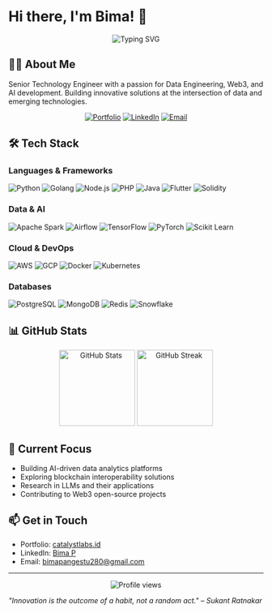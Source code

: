 # Hi there, I'm Bima! 👋 

<div align="center">
  <img src="https://readme-typing-svg.demolab.com?font=Fira+Code&pause=1000&color=2F81F7&center=true&vCenter=true&width=435&lines=Senior+Technology+Engineer;Data+Engineering+%7C+Web3+%7C+AI;7%2B+Years+of+Experience" alt="Typing SVG" />
</div>

## 👨‍💻 About Me

Senior Technology Engineer with a passion for Data Engineering, Web3, and AI development. Building innovative solutions at the intersection of data and emerging technologies.

<div align="center">

[![Portfolio](https://img.shields.io/badge/Portfolio-catalystlabs.id-blue?style=for-the-badge&logo=google-chrome)](http://catalystlabs.id/)
[![LinkedIn](https://img.shields.io/badge/LinkedIn-Connect-blue?style=for-the-badge&logo=linkedin)](https://www.linkedin.com/in/bima-p-a55283108/)
[![Email](https://img.shields.io/badge/Email-Contact-red?style=for-the-badge&logo=gmail)](mailto:bimapangestu280@gmail.com)

</div>

## 🛠️ Tech Stack

### Languages & Frameworks
![Python](https://img.shields.io/badge/Python-3776AB?style=flat-square&logo=python&logoColor=white)
![Golang](https://img.shields.io/badge/Go-00ADD8?style=flat-square&logo=go&logoColor=white)
![Node.js](https://img.shields.io/badge/Node.js-339933?style=flat-square&logo=nodedotjs&logoColor=white)
![PHP](https://img.shields.io/badge/PHP-777BB4?style=flat-square&logo=php&logoColor=white)
![Java](https://img.shields.io/badge/Java-ED8B00?style=flat-square&logo=java&logoColor=white)
![Flutter](https://img.shields.io/badge/Flutter-02569B?style=flat-square&logo=flutter&logoColor=white)
![Solidity](https://img.shields.io/badge/Solidity-363636?style=flat-square&logo=solidity&logoColor=white)

### Data & AI
![Apache Spark](https://img.shields.io/badge/Apache%20Spark-E25A1C?style=flat-square&logo=apache-spark&logoColor=white)
![Airflow](https://img.shields.io/badge/Airflow-017CEE?style=flat-square&logo=apache-airflow&logoColor=white)
![TensorFlow](https://img.shields.io/badge/TensorFlow-FF6F00?style=flat-square&logo=tensorflow&logoColor=white)
![PyTorch](https://img.shields.io/badge/PyTorch-EE4C2C?style=flat-square&logo=pytorch&logoColor=white)
![Scikit Learn](https://img.shields.io/badge/Scikit%20Learn-F7931E?style=flat-square&logo=scikit-learn&logoColor=white)

### Cloud & DevOps
![AWS](https://img.shields.io/badge/AWS-232F3E?style=flat-square&logo=amazon-aws&logoColor=white)
![GCP](https://img.shields.io/badge/GCP-4285F4?style=flat-square&logo=google-cloud&logoColor=white)
![Docker](https://img.shields.io/badge/Docker-2496ED?style=flat-square&logo=docker&logoColor=white)
![Kubernetes](https://img.shields.io/badge/Kubernetes-326CE5?style=flat-square&logo=kubernetes&logoColor=white)

### Databases
![PostgreSQL](https://img.shields.io/badge/PostgreSQL-316192?style=flat-square&logo=postgresql&logoColor=white)
![MongoDB](https://img.shields.io/badge/MongoDB-47A248?style=flat-square&logo=mongodb&logoColor=white)
![Redis](https://img.shields.io/badge/Redis-DC382D?style=flat-square&logo=redis&logoColor=white)
![Snowflake](https://img.shields.io/badge/Snowflake-29B5E8?style=flat-square&logo=snowflake&logoColor=white)

## 📊 GitHub Stats

<div align="center">
  <img src="https://github-readme-stats.vercel.app/api?username=bimapangestu28&show_icons=true&theme=tokyonight" alt="GitHub Stats" height="150">
  <img src="https://github-readme-streak-stats.herokuapp.com/?user=bimapangestu28&theme=tokyonight" alt="GitHub Streak" height="150">
</div>

## 🎯 Current Focus

- Building AI-driven data analytics platforms
- Exploring blockchain interoperability solutions
- Research in LLMs and their applications
- Contributing to Web3 open-source projects

## 📫 Get in Touch

- Portfolio: [catalystlabs.id](http://catalystlabs.id/)
- LinkedIn: [Bima P](https://www.linkedin.com/in/bima-p-a55283108/)
- Email: bimapangestu280@gmail.com

---

<div align="center">
  <img src="https://komarev.com/ghpvc/?username=bimapangestu28&color=blue&style=flat-square" alt="Profile views">
</div>

*"Innovation is the outcome of a habit, not a random act." – Sukant Ratnakar*
